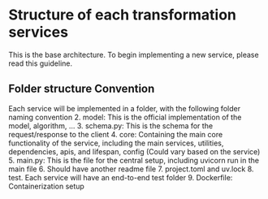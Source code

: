 # Structure of each transformation services

This is the base architecture. To begin implementing a new service, please read this guideline.


## Folder structure Convention
Each service will be implemented in a folder, with the following folder naming convention
2. model: This is the official implementation of the model, algorithm, ... 
3. schema.py: This is the schema for the request/response to the client
4. core: Containing the main core functionality of the service, including the main services, utilities, dependencies, apis, and lifespan, config (Could vary based on the service)
5. main.py: This is the file for the central setup, including uvicorn run in the main file
6. Should have another readme file
7. project.toml and uv.lock
8. test. Each service will have an end-to-end test folder
9. Dockerfile: Containerization setup


